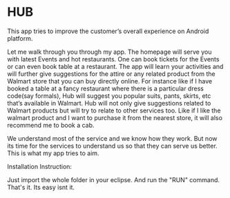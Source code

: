 # HUB
This app tries to improve the customer’s overall experience on Android platform.

Let me walk through you through my app. The homepage will serve you with latest Events and hot restaurants. One can book tickets for the Events or can even book table at a restaurant. The app will learn your activities and will further give suggestions for the attire or any related product from the Walmart store that you can buy directly online. 
For instance like if I have booked a table at a fancy restaurant where there is a particular dress code(say formals), Hub will suggest you popular suits, pants, skirts, etc that’s available in Walmart. Hub will not only give suggestions related to Walmart products but will try to relate to other services too. Like if I like the walmart product and I want to  purchase it from the nearest store, it will also recommend me to book a cab.

We understand most of the service and we know how they work. But now its time for the services to understand us so that they can serve us better. This is what my app tries to aim.

Installation Instruction:

Just import the whole folder in your eclipse. And run the "RUN" command. That's it. Its easy isnt it.
